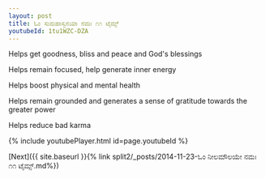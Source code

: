 ```yaml
---
layout: post
title: ಓಂ ಸುಮಹಾಸ್ವನಯಾ ನಮಃ ೧೧ ಟೈಮ್ಸ್
youtubeId: 1tu1WZC-DZA
---
```

 
 
Helps get goodness, bliss and peace and God's blessings
 
Helps remain focused, help generate inner energy 
 
Helps boost physical and mental health 
 
Helps remain grounded and generates a sense of gratitude towards the greater power 
 
Helps reduce bad karma
 
 
 
 


{% include youtubePlayer.html id=page.youtubeId %}
 
[Next]({{ site.baseurl }}{% link  split2/_posts/2014-11-23-ಓಂ ನೀಲಮೌಲಯೇ ನಮಃ ೧೧ ಟೈಮ್ಸ್.md%})
 
